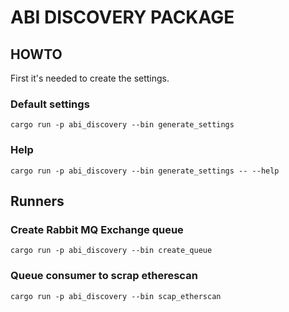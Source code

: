 # ABI DISCOVERY PACKAGE

## HOWTO

First it's needed to create the settings. 

### Default settings
`cargo run -p abi_discovery --bin generate_settings`

### Help
`cargo run -p abi_discovery --bin generate_settings -- --help`

## Runners

### Create Rabbit MQ Exchange queue
`cargo run -p abi_discovery --bin create_queue`

### Queue consumer to scrap etherescan
`cargo run -p abi_discovery --bin scap_etherscan`



